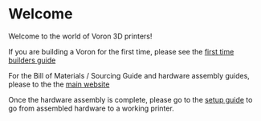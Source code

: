 # Welcome

Welcome to the world of Voron 3D printers!

If you are building a Voron for the first time, please see the [first time builders guide](./support/first_time_guide.md)

For the Bill of Materials / Sourcing Guide and hardware assembly guides, please to the the [main website](http://vorondesign.com)

Once the hardware assembly is complete, please go to the [setup guide](./setup/README.md) to go from assembled hardware to a working printer.
